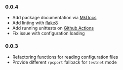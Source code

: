 ### 0.0.4
* Add package documentation via [MkDocs](https://www.mkdocs.org/)
* Add linting with [flake8](https://flake8.pycqa.org/en/latest/index.html)
* Add running unittests on [Github Actions](https://docs.github.com/en/actions)
* Fix issue with configuration loading

### 0.0.3
* Refactoring functions for reading configuration files
* Provide different `rpcport` fallback for `testnet` mode
